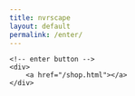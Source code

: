 ```yaml
---
title: nvrscape
layout: default
permalink: /enter/
---
```

<div>
    <!-- bkg image animation     -->
    <div class="bkgImg">
    </div>

    <!-- enter button -->
    <div>
        <a href="/shop.html"></a>
    </div>    
</div>
